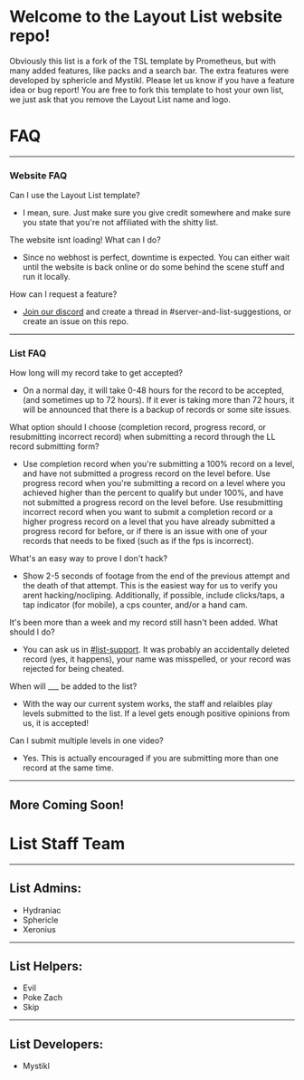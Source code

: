 # Welcome to the Layout List website repo!

Obviously this list is a fork of the TSL template by Prometheus, but with many added features, like packs and a search bar.
The extra features were developed by sphericle and Mystikl. Please let us know if you have a feature idea or bug report!
You are free to fork this template to host your own list, we just ask that you remove the Layout List name and logo.  

# FAQ


---

### Website FAQ

Can I use the Layout List template?

* I mean, sure.  Just make sure you give credit somewhere and make sure you state
  that you're not affiliated with the shitty list.

The website isnt loading!  What can I do?

* Since no webhost is perfect, downtime is expected.  You can either wait until the
  website is back online or do some behind the scene stuff and run it
  locally.

How can I request a feature?

* [Join our discord](https://discord.gg/K48VRsHsPE) and create a thread in #server-and-list-suggestions, or create an issue on this repo.


---

### List FAQ

How long will my record take to get accepted?

* On a normal day, it will take 0-48 hours for the record to be accepted,
  (and sometimes up to 72 hours).  If it ever is taking more than 72 hours,
  it will be announced that there is a backup of records or some site issues.

What option should I choose (completion record, progress record, or resubmitting incorrect record) when submitting a record through the LL record submitting form?

* Use completion record when you're submitting a 100% record on a level, and
  have not submitted a progress record on the level before.  Use progress
  record when you're submitting a record on a level where you achieved higher
  than the percent to qualify but under 100%, and have not submitted a progress
  record on the level before.  Use resubmitting incorrect record when you
  want to submit a completion record or a higher progress record on a level that
  you have already submitted a progress record for before, or if there is an
  issue with one of your records that needs to be fixed (such as if the fps is
  incorrect).

What's an easy way to prove I don't hack?

* Show 2-5 seconds of footage from the end of the previous attempt and the death of that
  attempt.  This is the easiest way for us to verify you arent hacking/nocliping.
  Additionally, if possible, include clicks/taps, a tap indicator (for mobile), a cps
  counter, and/or a hand cam.

It's been more than a week and my record still hasn't been added.  What should I do?

* You can ask us in
  [#list-support](https://discord.com/channels/713151800932433972/744151240765603951).
  It was probably an accidentally deleted record (yes, it happens), your name was
  misspelled, or your record was rejected for being cheated.

When will ___ be added to the list?

* With the way our current system works, the staff and relaibles play levels submitted
  to the list.  If a level gets enough positive opinions from us, it is accepted!

Can I submit multiple levels in one video?

* Yes.  This is actually encouraged if you are submitting more than one record at the
  same time.


---

## More Coming Soon!

# List Staff Team


---

## List Admins:

* Hydraniac
* Sphericle
* Xeronius


---

## List Helpers:

* Evil
* Poke Zach
* Skip


---

## List Developers:

* Mystikl


